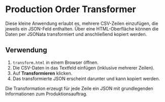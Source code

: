 # Production Order Transformer

Diese kleine Anwendung erlaubt es, mehrere CSV-Zeilen einzufügen, die jeweils ein JSON-Feld enthalten.
Über eine HTML-Oberfläche können die Daten per JSONata transformiert und anschließend kopiert werden.

## Verwendung

1. `transform.html` in einem Browser öffnen.
2. Die CSV-Daten in das Textfeld einfügen (inklusive mehrerer Zeilen).
3. Auf **Transformieren** klicken.
4. Das transformierte JSON erscheint darunter und kann kopiert werden.

Die Transformation erzeugt für jede Zeile ein JSON mit grundlegenden Informationen zum Produktionsauftrag.
